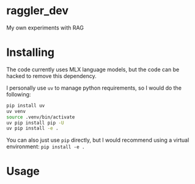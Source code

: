 # raggler_dev

My own experiments with RAG

# Installing

The code currently uses MLX language models, but the code can be hacked to remove this dependency.

I personally use `uv` to manage python requirements, so I would do the following:

```bash
pip install uv 
uv venv 
source .venv/bin/activate 
uv pip install pip -U 
uv pip install -e .
```

You can also just use `pip` directly, but I would recommend using a virtual environment: `pip install -e .`

# Usage
